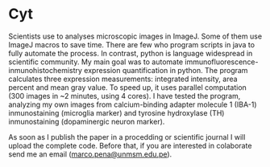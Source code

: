 # Cyt

Scientists use to analyses microscopic images in ImageJ. Some of them use ImageJ macros to save time. 
There are few who program scripts in java to fully automate the process. In contrast, python is language 
widespread in scientific community. My main goal was to automate immunofluorescence-inmunohistochemistry 
expression quantification in python. The program calculates three expression measurements: 
integrated intensity, area percent and mean gray value. 
To speed up, it uses parallel computation (300 images in ~2 minutes, using 4 cores). 
I have tested the program, analyzing my own images from calcium-binding adapter molecule 1 (IBA-1) inmunostaining (microglia marker) 
and tyrosine hydroxylase (TH) inmunostaining (dopaminergic neuron marker). 

As soon as I publish the paper in a procedding or scientific journal I will upload the complete code. Before that, if you are interested in colaborate send me an email (marco.pena@unmsm.edu.pe).



